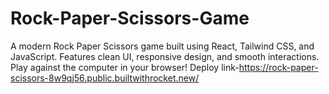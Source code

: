 # Rock-Paper-Scissors-Game
A modern Rock Paper Scissors game built using React, Tailwind CSS, and JavaScript. Features clean UI, responsive design, and smooth interactions. Play against the computer in your browser!
Deploy link-https://rock-paper-scissors-8w9qj56.public.builtwithrocket.new/

